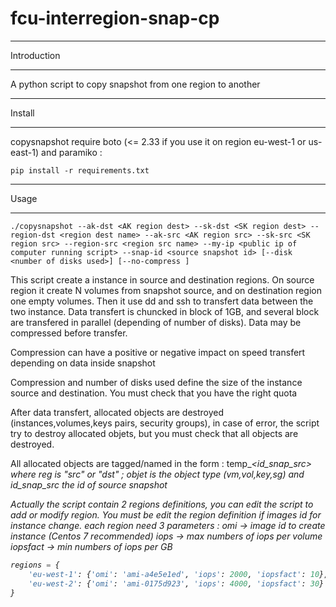 # fcu-interregion-snap-cp

************
Introduction
************
A python script to copy snapshot from one region to another

********
Install
********

copysnapshot require boto (<= 2.33 if you use it on region eu-west-1 or us-east-1) and paramiko :
```shell
pip install -r requirements.txt
```

******
Usage
******
```shell
./copysnapshot --ak-dst <AK region dest> --sk-dst <SK region dest> --region-dst <region dest name> --ak-src <AK region src> --sk-src <SK region src> --region-src <region src name> --my-ip <public ip of computer running script> --snap-id <source snapshot id> [--disk <number of disks used>] [--no-compress ]
```

This script create a instance in source and destination regions. On source region it create N volumes from snapshot source,
 and on destination region one empty volumes. Then it use dd and ssh to transfert data between the two instance.
Data transfert is chuncked in block of 1GB, and several block are transfered in parallel (depending of number of disks).
Data may be compressed before transfer.

Compression can have a positive or negative impact on speed transfert depending on data inside snapshot

Compression and number of disks used define the size of the instance source and destination. You must check that you have the right quota

After data transfert, allocated objects are destroyed (instances,volumes,keys pairs, security groups), in case of error, 
the script try to destroy allocated objets, but you must check that all objects are destroyed. 

All allocated objects are tagged/named in the form : temp_<reg>_<object>_<id_snap_src> where reg is "src" or "dst" ; objet is the object type
(vm,vol,key,sg) and id_snap_src the id of source snapshot

Actually the script contain 2 regions definitions, you can edit the script to add or modify region. 
You must be edit the region definition if images id for instance change. each region need 3 parameters : 
    omi -> image id to create instance (Centos 7 recommended) 
    iops -> max numbers of iops per volume
    iopsfact -> min numbers of iops per GB

```python
regions = {
    'eu-west-1': {'omi': 'ami-a4e5e1ed', 'iops': 2000, 'iopsfact': 10},
    'eu-west-2': {'omi': 'ami-0175d923', 'iops': 4000, 'iopsfact': 30}
}
```

